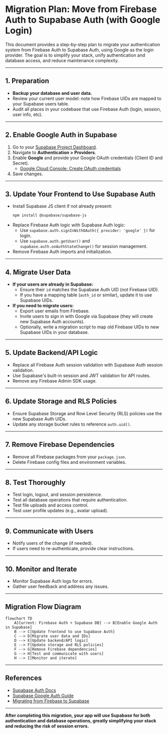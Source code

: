 # Migration Plan: Move from Firebase Auth to Supabase Auth (with Google Login)

This document provides a step-by-step plan to migrate your authentication system from Firebase Auth to Supabase Auth, using Google as the login provider. The goal is to simplify your stack, unify authentication and database access, and reduce maintenance complexity.

---

## 1. Preparation

- **Backup your database and user data.**
- Review your current user model: note how Firebase UIDs are mapped to your Supabase users table.
- Audit all places in your codebase that use Firebase Auth (login, session, user info, etc).

---

## 2. Enable Google Auth in Supabase

1. Go to your [Supabase Project Dashboard](https://app.supabase.com/).
2. Navigate to **Authentication > Providers**.
3. Enable **Google** and provide your Google OAuth credentials (Client ID and Secret).
   - [Google Cloud Console: Create OAuth credentials](https://console.cloud.google.com/apis/credentials)
4. Save changes.

---

## 3. Update Your Frontend to Use Supabase Auth

- Install Supabase JS client if not already present:
  ```bash
  npm install @supabase/supabase-js
  ```
- Replace Firebase Auth logic with Supabase Auth logic:
  - Use `supabase.auth.signInWithOAuth({ provider: 'google' })` for login.
  - Use `supabase.auth.getUser()` and `supabase.auth.onAuthStateChange()` for session management.
- Remove Firebase Auth imports and initialization.

---

## 4. Migrate User Data

- **If your users are already in Supabase:**  
  - Ensure their `id` matches the Supabase Auth UID (not Firebase UID).
  - If you have a mapping table (`auth_id` or similar), update it to use Supabase UIDs.
- **If you need to migrate users:**  
  - Export user emails from Firebase.
  - Invite users to sign in with Google via Supabase (they will create new Supabase Auth accounts).
  - Optionally, write a migration script to map old Firebase UIDs to new Supabase UIDs in your database.

---

## 5. Update Backend/API Logic

- Replace all Firebase Auth session validation with Supabase Auth session validation.
- Use Supabase's built-in session and JWT validation for API routes.
- Remove any Firebase Admin SDK usage.

---

## 6. Update Storage and RLS Policies

- Ensure Supabase Storage and Row Level Security (RLS) policies use the new Supabase Auth UIDs.
- Update any storage bucket rules to reference `auth.uid()`.

---

## 7. Remove Firebase Dependencies

- Remove all Firebase packages from your `package.json`.
- Delete Firebase config files and environment variables.

---

## 8. Test Thoroughly

- Test login, logout, and session persistence.
- Test all database operations that require authentication.
- Test file uploads and access control.
- Test user profile updates (e.g., avatar upload).

---

## 9. Communicate with Users

- Notify users of the change (if needed).
- If users need to re-authenticate, provide clear instructions.

---

## 10. Monitor and Iterate

- Monitor Supabase Auth logs for errors.
- Gather user feedback and address any issues.

---

## Migration Flow Diagram

```mermaid
flowchart TD
    A[Current: Firebase Auth + Supabase DB] --> B[Enable Google Auth in Supabase]
    B --> C[Update frontend to use Supabase Auth]
    C --> D[Migrate user data and IDs]
    D --> E[Update backend/API logic]
    E --> F[Update storage and RLS policies]
    F --> G[Remove Firebase dependencies]
    G --> H[Test and communicate with users]
    H --> I[Monitor and iterate]
```

---

## References

- [Supabase Auth Docs](https://supabase.com/docs/guides/auth)
- [Supabase Google Auth Guide](https://supabase.com/docs/guides/auth/social-login/google)
- [Migrating from Firebase to Supabase](https://supabase.com/docs/guides/migrations/firebase)

---

**After completing this migration, your app will use Supabase for both authentication and database operations, greatly simplifying your stack and reducing the risk of session errors.**